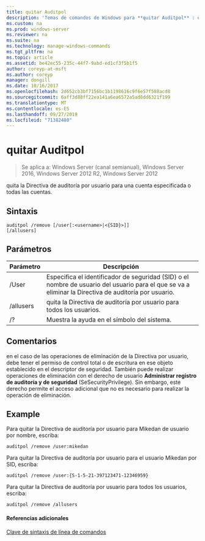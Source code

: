 ```yaml
---
title: quitar Auditpol
description: 'Temas de comandos de Windows para **quitar Auditpol** : quita la Directiva de auditoría por usuario para una cuenta especificada o todas las cuentas.'
ms.custom: na
ms.prod: windows-server
ms.reviewer: na
ms.suite: na
ms.technology: manage-windows-commands
ms.tgt_pltfrm: na
ms.topic: article
ms.assetid: be42ec55-235c-44f7-9abd-ed1cf3f5b1f5
author: coreyp-at-msft
ms.author: coreyp
manager: dongill
ms.date: 10/16/2017
ms.openlocfilehash: 2d652cb3bf7156bc1b1198616c9f6e57f588acd8
ms.sourcegitcommit: 6aff3d88ff22ea141a6ea6572a5ad8dd6321f199
ms.translationtype: MT
ms.contentlocale: es-ES
ms.lasthandoff: 09/27/2019
ms.locfileid: "71382480"
---
```

# <a name="auditpol-remove"></a>quitar Auditpol

>Se aplica a: Windows Server (canal semianual), Windows Server 2016, Windows Server 2012 R2, Windows Server 2012

quita la Directiva de auditoría por usuario para una cuenta especificada o todas las cuentas.

## <a name="syntax"></a>Sintaxis
```
auditpol /remove [/user[:<username>|<{SID}>]]
[/allusers]
```
## <a name="parameters"></a>Parámetros
|Parámetro|Descripción|
|-------|--------|
|/User|Especifica el identificador de seguridad (SID) o el nombre de usuario del usuario para el que se va a eliminar la Directiva de auditoría por usuario.|
|/allusers|quita la Directiva de auditoría por usuario para todos los usuarios.|
|/?|Muestra la ayuda en el símbolo del sistema.|
## <a name="remarks"></a>Comentarios
en el caso de las operaciones de eliminación de la Directiva por usuario, debe tener el permiso de control total o de escritura en ese objeto establecido en el descriptor de seguridad. También puede realizar operaciones de eliminación con el derecho de usuario **Administrar registro de auditoría y de seguridad** (SeSecurityPrivilege). Sin embargo, este derecho permite el acceso adicional que no es necesario para realizar la operación de eliminación.
## <a name="BKMK_examples"></a>Example
Para quitar la Directiva de auditoría por usuario para Mikedan de usuario por nombre, escriba:
```
auditpol /remove /user:mikedan
```
Para quitar la Directiva de auditoría por usuario para el usuario Mikedan por SID, escriba:
```
auditpol /remove /user:{S-1-5-21-397123471-12346959}
```
Para quitar la Directiva de auditoría por usuario para todos los usuarios, escriba:
```
auditpol /remove /allusers
```
#### <a name="additional-references"></a>Referencias adicionales
[Clave de sintaxis de línea de comandos](command-line-syntax-key.md)
